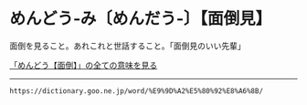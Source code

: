# めんどう‐み〔めんだう‐〕【面倒見】

面倒を見ること。あれこれと世話すること。「面倒見のいい先輩」

[「めんどう【面倒】」の全ての意味を見る](めんどう（面倒）)

---
`https://dictionary.goo.ne.jp/word/%E9%9D%A2%E5%80%92%E8%A6%8B/`